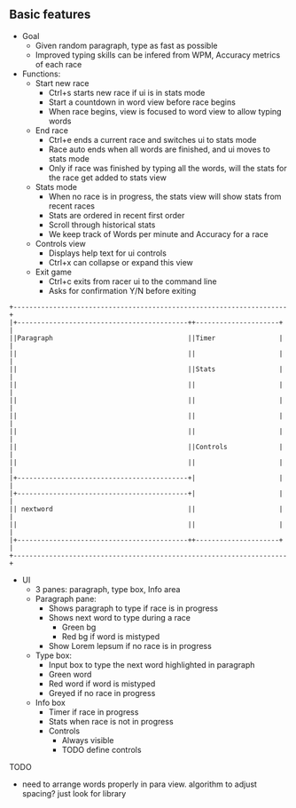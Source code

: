 
## Basic features

- Goal
    - Given random paragraph, type as fast as possible
    - Improved typing skills can be infered from WPM, Accuracy metrics of each race
- Functions:
    - Start new race
        - Ctrl+s starts new race if ui is in stats mode
        - Start a countdown in word view before race begins
        - When race begins, view is focused to word view to allow typing words
    - End race
        - Ctrl+e ends a current race and switches ui to stats mode
        - Race auto ends when all words are finished, and ui moves to stats mode
        - Only if race was finished by typing all the words, will the stats for the race get added to stats view
    - Stats mode
        - When no race is in progress, the stats view will show stats from recent races
        - Stats are ordered in recent first order
        - Scroll through historical stats
        - We keep track of Words per minute and Accuracy for a race
    - Controls view
        - Displays help text for ui controls
        - Ctrl+x can collapse or expand this view
    - Exit game
        - Ctrl+c exits from racer ui to the command line
        - Asks for confirmation Y/N before exiting
    
```    
+---------------------------------------------------------------------+             
|+-------------------------------------------++---------------------+ |             
||Paragraph                                  ||Timer                | |             
||                                           ||                     | |             
||                                           ||Stats                | |             
||                                           ||                     | |             
||                                           ||                     | |             
||                                           ||                     | |             
||                                           ||                     | |             
||                                           ||Controls             | |             
||                                           ||                     | |             
|+-------------------------------------------+|                     | |             
|+-------------------------------------------+|                     | |             
|| nextword                                  ||                     | |             
||                                           ||                     | |             
|+-------------------------------------------++---------------------+ |             
+---------------------------------------------------------------------+             
```   

- UI
    - 3 panes: paragraph, type box, Info area
    - Paragraph pane:
        - Shows paragraph to type if race is in progress
        - Shows next word to type during a race
            - Green bg
            - Red bg if word is mistyped
        - Show Lorem lepsum if no race is in progress
    - Type box:
        - Input box to type the next word highlighted in paragraph
        - Green word
        - Red word if word is mistyped
        - Greyed if no race in progress
    - Info box
        - Timer if race in progress
        - Stats when race is not in progress
        - Controls
            - Always visible
            - TODO define controls
        

        
TODO
- need to arrange words properly in para view. algorithm to adjust spacing? just look for library
